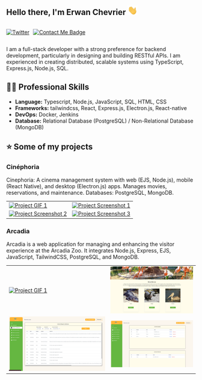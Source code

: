 <h2> Hello there, I'm Erwan Chevrier <img src="https://raw.githubusercontent.com/ABSphreak/ABSphreak/master/gifs/Hi.gif" height="25px"></h2> 

<div style="display: flex; align-items: center; gap: 10px;">

  <!-- Badge Twitter -->
  [![Twitter](https://img.shields.io/badge/Twitter-1E90FF?style=for-the-badge&logo=twitter&logoColor=white)](https://x.com/DevToolMania)
  <!-- Bouton Contact Me -->
 <a href="mailto:chevrier.dev@hotmail.com">
    <img src="https://img.shields.io/badge/Contact%20Me-Green?style=for-the-badge&logo=mail.ru" alt="Contact Me Badge">
  </a>

</div>

I am a full-stack developer with a strong preference for backend development, particularly in designing and building RESTful APIs. I am experienced in creating distributed, scalable systems using TypeScript, Express.js, Node.js, SQL. 

## 👨‍💻 Professional Skills

-  **Language:**  Typescript, Node.js, JavaScript, SQL, HTML, CSS
-  **Frameworks:**  tailwindcss, React, Express.js, Electron.js, React-native
-  **DevOps:**   Docker, Jenkins
-  **Database:** Relational Database (PostgreSQL) / Non-Relational Database (MongoDB)

## ⭐️ Some of my projects

### Cinéphoria
Cinephoria: A cinema management system with web (EJS, Node.js), mobile (React Native), and desktop (Electron.js) apps. Manages movies, reservations, and maintenance. Databases: PostgreSQL, MongoDB.


| | |
|---|---|
| [![Project GIF 1](https://github.com/ChevrierDev/Jobify/blob/main/views/public/images/github/gif1.gif)](https://github.com/ChevrierDev/Cinephoria) | [![Project Screenshot 1](https://github.com/ChevrierDev/Jobify/blob/main/views/public/images/github/Capture%20d'écran%202024-07-17%20005944.png)](https://github.com/ChevrierDev/Cinephoria) |
| [![Project Screenshot 2](https://github.com/ChevrierDev/Jobify/blob/main/views/public/images/github/Capture%20d'écran%202024-07-17%20005715.png)](https://github.com/ChevrierDev/Cinephoria) | [![Project Screenshot 3](https://github.com/ChevrierDev/Jobify/blob/main/views/public/images/github/Capture%20d'écran%202024-07-17%20010015.png)](https://github.com/ChevrierDev/Cinephoria) |

### Arcadia
Arcadia is a web application for managing and enhancing the visitor experience at the Arcadia Zoo. It integrates Node.js, Express, EJS, JavaScript, TailwindCSS, PostgreSQL, and MongoDB.

| | |
|---|---|
| [![Project GIF 1](https://github.com/ChevrierDev/Jobify/blob/main/views/public/images/github/gif2.gif)](https://github.com/ChevrierDev/Arcadia) | [![Project Screenshot 1](https://github.com/ChevrierDev/Jobify/blob/main/views/public/images/github/signal-2024-07-17-014005_002.jpeg)](https://github.com/ChevrierDev/Arcadia) |
| [![Project Screenshot 2](https://github.com/ChevrierDev/Jobify/blob/main/views/public/images/github/signal-2024-07-17-014005_004.png)](https://github.com/ChevrierDev/Arcadia) | [![Project Screenshot 3](https://github.com/ChevrierDev/Jobify/blob/main/views/public/images/github/signal-2024-07-17-014005_005.png)](https://github.com/ChevrierDev/Arcadia) |


